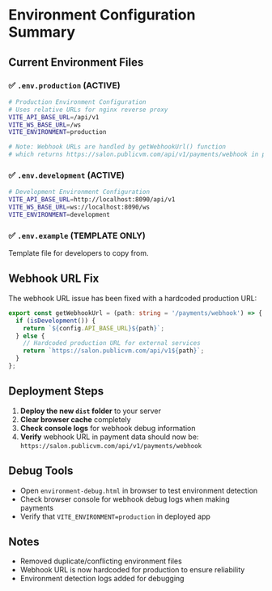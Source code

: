 # Environment Configuration Summary

## Current Environment Files

### ✅ `.env.production` (ACTIVE)
```bash
# Production Environment Configuration
# Uses relative URLs for nginx reverse proxy
VITE_API_BASE_URL=/api/v1
VITE_WS_BASE_URL=/ws
VITE_ENVIRONMENT=production

# Note: Webhook URLs are handled by getWebhookUrl() function
# which returns https://salon.publicvm.com/api/v1/payments/webhook in production
```

### ✅ `.env.development` (ACTIVE)
```bash
# Development Environment Configuration
VITE_API_BASE_URL=http://localhost:8090/api/v1
VITE_WS_BASE_URL=ws://localhost:8090/ws
VITE_ENVIRONMENT=development
```

### ✅ `.env.example` (TEMPLATE ONLY)
Template file for developers to copy from.

## Webhook URL Fix

The webhook URL issue has been fixed with a hardcoded production URL:

```typescript
export const getWebhookUrl = (path: string = '/payments/webhook') => {
  if (isDevelopment()) {
    return `${config.API_BASE_URL}${path}`;
  } else {
    // Hardcoded production URL for external services
    return `https://salon.publicvm.com/api/v1${path}`;
  }
};
```

## Deployment Steps

1. **Deploy the new `dist` folder** to your server
2. **Clear browser cache** completely
3. **Check console logs** for webhook debug information
4. **Verify** webhook URL in payment data should now be: `https://salon.publicvm.com/api/v1/payments/webhook`

## Debug Tools

- Open `environment-debug.html` in browser to test environment detection
- Check browser console for webhook debug logs when making payments
- Verify that `VITE_ENVIRONMENT=production` in deployed app

## Notes

- Removed duplicate/conflicting environment files
- Webhook URL is now hardcoded for production to ensure reliability
- Environment detection logs added for debugging